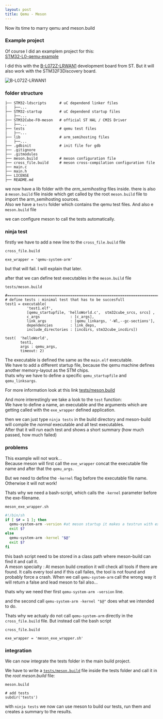 ```yaml
---
layout: post
title: Qemu - Meson
---
```


Now its time to marry qemu and meson.build

### Example project

Of course I did an examplem project for this:  
[STM32-L0-qemu-example](https://github.com/hwengineer/STM32-L0-qemu-example)

I did this with the [B-L072Z-LRWAN1](http://www.st.com/en/evaluation-tools/b-l072z-lrwan1.html) development board from ST. But it will also work with the STM32F3Discovery board.

![B-L072Z-LRWAN1](http://www.st.com/content/ccc/fragment/product_related/rpn_information/board_photo/group0/53/9e/4a/b9/c2/5d/4d/00/b-l072z-lrwan1.jpg/files/b-l072z-lrwan1.jpg/_jcr_content/translations/en.b-l072z-lrwan1.jpg)


### folder structure

```
├── STM32-ldscripts      # uC dependend linker files
|   ├──...
├── STM32-startup        # uC dependend startup files
|   ├──...
├── STM32Cube-F0-meson   # official ST HAL / CMIS Driver
|   ├──...
├── tests                # qemu test files
|   ├──...
├── lib                  # arm_semihosting files
|   ├──...
├── .gdbinit             # init file for gdb
├── .gitignore
├── .gitmodules
├── meson.build          # meson configuration file
├── cross_file.build     # meson cross-compilation configuration file
├── main.c
├── main.h
├── LICENSE
├── README.md
```
we now have a lib folder with the *arm_semihosting* files inside. there is also a `meson.build` file inside which get called by the root `meson.build` file to import the arm_semihosting sources.  
Also we have a `tests` folder which contains the qemu test files. And also e `meson.build` file

we can configure meson to call the tests automatically.

### ninja test

firstly we have to add a new line to the `cross_file.build` file

`cross_file.build`
```
exe_wrapper = 'qemu-system-arm'
```

but that will fail. I will explain that later.

after that we can define test executables in the `meson.build` file

`tests/meson.build`
```
#==============================================================================#
# define tests : minimal test that has to be succesfull
test1 = executable(
          'test1.elf',
          [qemu_startupfile, 'helloWorld.c',  stm32cube_srcs, srcs] ,
          c_args              : [c_args],
          link_args           : [qemu_linkargs, '-Wl,--gc-sections'],
          dependencies        : link_deps,
          include_directories : [incdirs, stm32cube_incdirs])

test(  'helloWorld',
       test1,
       args : qemu_args,
       timeout: 2)
```

The executable is defined the same as the `main.elf` executable.  
We have to add a different startup file, because the qemu machine defines another memory-layout as the STM chips.  
thats why we have to define a specific `qemu_startupfile` and `qemu_linksargs`.

For more information look at this link [tests/meson.build](https://github.com/hwengineer/STM32-L0-qemu-example/blob/master/tests/meson.build)

And more interestingly we take a look to the `test` function:  
We have to define a name, an executable and the arguments which are getting called with the `exe_wrapper` defined application.

then we can just type `ninja tests` in the build directory and meson-build will compile the *normal* executable and all test executables.  
After that it will run each test and shows a short summary (how much passed, how much failed)

### problems

This example will not work...  
Because meson will first call the `exe_wrapper` concat the executable file name and after that the `qemu_args`.

But we need to define the `-kernel` flag before the executable file name. Otherwise it will not work!

Thats why we need a bash-script, which calls the `-kernel` parameter before the exe-filename.

`meson_exe_wrapper.sh`
```bash
#!/bin/sh
if [ $# = 1 ]; then
  qemu-system-arm -version #at meson startup it makes a testrun with exact 1 parameter
  exit $?
else
  qemu-system-arm -kernel "$@"
  exit $?
fi
```

this bash script need to be stored in a class path where meson-build can find it and call it.  
A meson specialty : At meson build creation it will check all tools if there are found. It calls every tool and if this call failes, the tool is not found and probably force a crash.
When we call `qemu-system-arm` call the wrong way it will return a false and lead meson to fail also...

thats why we need ther first `qemu-system-arm -version` line.

and the second call `qemu-system-arm -kernel "$@"` does what we intended to do.

Thats why we actualy do not call `qemu-system-arm` directly in the `cross_file.build` file.
But instead call the bash script

`cross_file.build`
```
exe_wrapper = 'meson_exe_wrapper.sh'
```

### integration

We can now integrate the tests folder in the main build project.

We have to write a [`tests/meson.build`](https://github.com/hwengineer/STM32-L0-qemu-example/blob/master/tests/meson.build) file inside the tests folder and call it in the *root meson.build* file:

`meson.build`
```
# add tests
subdir('tests')
```

with `ninja tests` we now can use meson to build our tests, run them and creates a summary to the results.
